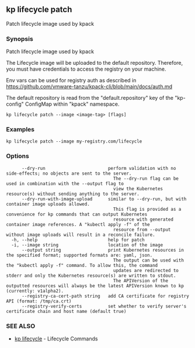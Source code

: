 ## kp lifecycle patch

Patch lifecycle image used by kpack

### Synopsis

Patch lifecycle image used by kpack

The Lifecycle image will be uploaded to the default repository.
Therefore, you must have credentials to access the registry on your machine.

Env vars can be used for registry auth as described in https://github.com/vmware-tanzu/kpack-cli/blob/main/docs/auth.md

The default repository is read from the "default.repository" key of the "kp-config" ConfigMap within "kpack" namespace.


```
kp lifecycle patch --image <image-tag> [flags]
```

### Examples

```
kp lifecycle patch --image my-registry.com/lifecycle
```

### Options

```
      --dry-run                        perform validation with no side-effects; no objects are sent to the server.
                                         The --dry-run flag can be used in combination with the --output flag to
                                         view the Kubernetes resource(s) without sending anything to the server.
      --dry-run-with-image-upload      similar to --dry-run, but with container image uploads allowed.
                                         This flag is provided as a convenience for kp commands that can output Kubernetes
                                         resource with generated container image references. A "kubectl apply -f" of the
                                         resource from --output without image uploads will result in a reconcile failure.
  -h, --help                           help for patch
  -i, --image string                   location of the image
      --output string                  print Kubernetes resources in the specified format; supported formats are: yaml, json.
                                         The output can be used with the "kubectl apply -f" command. To allow this, the command
                                         updates are redirected to stderr and only the Kubernetes resource(s) are written to stdout.
                                         The APIVersion of the outputted resources will always be the latest APIVersion known to kp (currently: v1alpha2).
      --registry-ca-cert-path string   add CA certificate for registry API (format: /tmp/ca.crt)
      --registry-verify-certs          set whether to verify server's certificate chain and host name (default true)
```

### SEE ALSO

* [kp lifecycle](kp_lifecycle.md)	 - Lifecycle Commands

